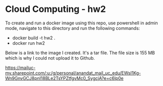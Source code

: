 # Cloud Computing - hw2

To create and run a docker image using this repo, use powershell in admin mode, navigate to this directory and run the following commands:

* docker build -t hw2 .
* docker run hw2

Below is a link to the image I created. It's a tar file. The file size is 155 MB which is why I could not upload it to Github.

https://mailuc-my.sharepoint.com/:u:/g/personal/anandat_mail_uc_edu/EWsI1Kg-Wn9GnvGCJ8pnI18BLe2TsYPZtfgvMc0_SygcjA?e=c6lp0e
